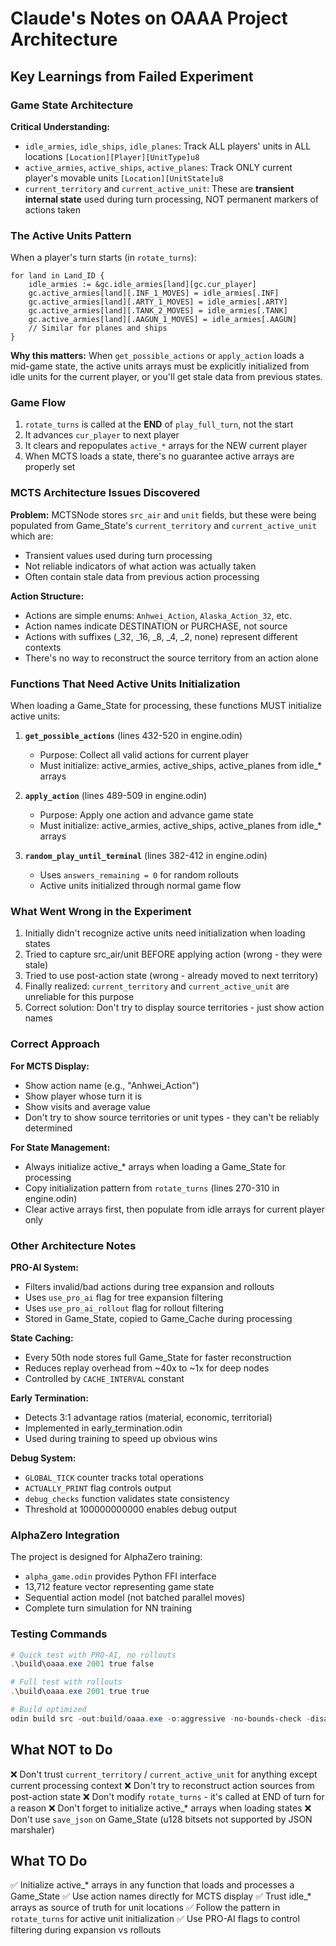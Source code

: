 # Claude's Notes on OAAA Project Architecture

## Key Learnings from Failed Experiment

### Game State Architecture

**Critical Understanding:**
- `idle_armies`, `idle_ships`, `idle_planes`: Track ALL players' units in ALL locations `[Location][Player][UnitType]u8`
- `active_armies`, `active_ships`, `active_planes`: Track ONLY current player's movable units `[Location][UnitState]u8`
- `current_territory` and `current_active_unit`: These are **transient internal state** used during turn processing, NOT permanent markers of actions taken

### The Active Units Pattern

When a player's turn starts (in `rotate_turns`):
```odin
for land in Land_ID {
    idle_armies := &gc.idle_armies[land][gc.cur_player]
    gc.active_armies[land][.INF_1_MOVES] = idle_armies[.INF]
    gc.active_armies[land][.ARTY_1_MOVES] = idle_armies[.ARTY]
    gc.active_armies[land][.TANK_2_MOVES] = idle_armies[.TANK]
    gc.active_armies[land][.AAGUN_1_MOVES] = idle_armies[.AAGUN]
    // Similar for planes and ships
}
```

**Why this matters:** When `get_possible_actions` or `apply_action` loads a mid-game state, the active units arrays must be explicitly initialized from idle units for the current player, or you'll get stale data from previous states.

### Game Flow

1. `rotate_turns` is called at the **END** of `play_full_turn`, not the start
2. It advances `cur_player` to next player
3. It clears and repopulates `active_*` arrays for the NEW current player
4. When MCTS loads a state, there's no guarantee active arrays are properly set

### MCTS Architecture Issues Discovered

**Problem:** MCTSNode stores `src_air` and `unit` fields, but these were being populated from Game_State's `current_territory` and `current_active_unit` which are:
- Transient values used during turn processing
- Not reliable indicators of what action was actually taken
- Often contain stale data from previous action processing

**Action Structure:**
- Actions are simple enums: `Anhwei_Action`, `Alaska_Action_32`, etc.
- Action names indicate DESTINATION or PURCHASE, not source
- Actions with suffixes (_32, _16, _8, _4, _2, none) represent different contexts
- There's no way to reconstruct the source territory from an action alone

### Functions That Need Active Units Initialization

When loading a Game_State for processing, these functions MUST initialize active units:

1. **`get_possible_actions`** (lines 432-520 in engine.odin)
   - Purpose: Collect all valid actions for current player
   - Must initialize: active_armies, active_ships, active_planes from idle_* arrays
   
2. **`apply_action`** (lines 489-509 in engine.odin)  
   - Purpose: Apply one action and advance game state
   - Must initialize: active_armies, active_ships, active_planes from idle_* arrays

3. **`random_play_until_terminal`** (lines 382-412 in engine.odin)
   - Uses `answers_remaining = 0` for random rollouts
   - Active units initialized through normal game flow

### What Went Wrong in the Experiment

1. Initially didn't recognize active units need initialization when loading states
2. Tried to capture src_air/unit BEFORE applying action (wrong - they were stale)
3. Tried to use post-action state (wrong - already moved to next territory)
4. Finally realized: `current_territory` and `current_active_unit` are unreliable for this purpose
5. Correct solution: Don't try to display source territories - just show action names

### Correct Approach

**For MCTS Display:**
- Show action name (e.g., "Anhwei_Action") 
- Show player whose turn it is
- Show visits and average value
- Don't try to show source territories or unit types - they can't be reliably determined

**For State Management:**
- Always initialize active_* arrays when loading a Game_State for processing
- Copy initialization pattern from `rotate_turns` (lines 270-310 in engine.odin)
- Clear active arrays first, then populate from idle arrays for current player only

### Other Architecture Notes

**PRO-AI System:**
- Filters invalid/bad actions during tree expansion and rollouts
- Uses `use_pro_ai` flag for tree expansion filtering
- Uses `use_pro_ai_rollout` flag for rollout filtering  
- Stored in Game_State, copied to Game_Cache during processing

**State Caching:**
- Every 50th node stores full Game_State for faster reconstruction
- Reduces replay overhead from ~40x to ~1x for deep nodes
- Controlled by `CACHE_INTERVAL` constant

**Early Termination:**
- Detects 3:1 advantage ratios (material, economic, territorial)
- Implemented in early_termination.odin
- Used during training to speed up obvious wins

**Debug System:**
- `GLOBAL_TICK` counter tracks total operations
- `ACTUALLY_PRINT` flag controls output
- `debug_checks` function validates state consistency
- Threshold at 100000000000 enables debug output

### AlphaZero Integration

The project is designed for AlphaZero training:
- `alpha_game.odin` provides Python FFI interface
- 13,712 feature vector representing game state
- Sequential action model (not batched parallel moves)
- Complete turn simulation for NN training

### Testing Commands

```powershell
# Quick test with PRO-AI, no rollouts
.\build\oaaa.exe 2001 true false

# Full test with rollouts
.\build\oaaa.exe 2001 true true

# Build optimized
odin build src -out:build/oaaa.exe -o:aggressive -no-bounds-check -disable-assert -collection:src=src
```

## What NOT to Do

❌ Don't trust `current_territory` / `current_active_unit` for anything except current processing context
❌ Don't try to reconstruct action sources from post-action state
❌ Don't modify `rotate_turns` - it's called at END of turn for a reason
❌ Don't forget to initialize active_* arrays when loading states
❌ Don't use `save_json` on Game_State (u128 bitsets not supported by JSON marshaler)

## What TO Do

✅ Initialize active_* arrays in any function that loads and processes a Game_State
✅ Use action names directly for MCTS display
✅ Trust idle_* arrays as source of truth for unit locations
✅ Follow the pattern in `rotate_turns` for active unit initialization
✅ Use PRO-AI flags to control filtering during expansion vs rollouts
